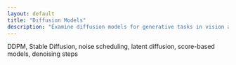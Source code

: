 ```yaml
---
layout: default
title: "Diffusion Models"
description: "Examine diffusion models for generative tasks in vision and beyond."
---
```


<link rel="stylesheet" href="{{ '/assets/css/section-academic.css' | relative_url }}">

DDPM, Stable Diffusion, noise scheduling, latent diffusion, score-based models, denoising steps

<script>
  // Navigation variables - no previous for index
  window.prevSection = "/content/handbooks/foundation-models/section16/";
  window.nextSection = "/content/handbooks/foundation-models/section18/";
</script>

<script src="{{ '/assets/js/section-academic.js' | relative_url }}"></script>

